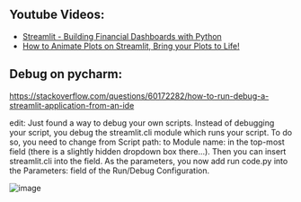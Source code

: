 ## Youtube Videos:
  * [Streamlit - Building Financial Dashboards with Python](https://www.youtube.com/watch?v=0ESc1bh3eIg)
  * [How to Animate Plots on Streamlit, Bring your Plots to Life!](https://www.youtube.com/watch?v=VZ_tS4F6P2A)

## Debug on pycharm:

https://stackoverflow.com/questions/60172282/how-to-run-debug-a-streamlit-application-from-an-ide

  edit: Just found a way to debug your own scripts. Instead of debugging your script, you debug the streamlit.cli module which runs your script. To do so, you need to change from Script path: to Module name: in the top-most field (there is a slightly hidden dropdown box there...). Then you can insert streamlit.cli into the field. As the parameters, you now add run code.py into the Parameters: field of the Run/Debug Configuration. 

![image](https://i.stack.imgur.com/rePKV.png)
